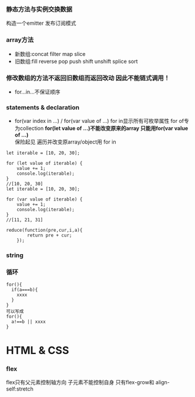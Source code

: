 ### 静态方法与实例交换数据
构造一个emitter 发布订阅模式


### array方法
- 新数组:concat filter map slice   
- 旧数组:fill reverse pop push shift unshift splice sort  
### 修改数组的方法不返回旧数组而返回改动 因此不能链式调用！
- for...in...不保证顺序   
### statements & declaration
- for(var index in ...) /  for(var value of ...)
for in显示所有可枚举属性 for of专为collection **for(let value of ...)不能改变原来的array 只能用for(var value of ...)**  
保险起见 遍历并改变原array/object用 for in
```
let iterable = [10, 20, 30];

for (let value of iterable) {
    value += 1;
    console.log(iterable);
}
//[10, 20, 30]
let iterable = [10, 20, 30];

for (var value of iterable) {
    value += 1;
    console.log(iterable);
}
//[11, 21, 31]
```
``` 
reduce(function(pre,cur,i,a){
        return pre + cur;
    });
```
### string


### 循环
```
for(){
  if(a===b){
    xxxx  
  }
}
可以写成
for(){
  a!==b || xxxx
}
```
# HTML & CSS
### flex
flex只有父元素控制轴方向 子元素不能控制自身 只有flex-grow和 align-self:stretch
